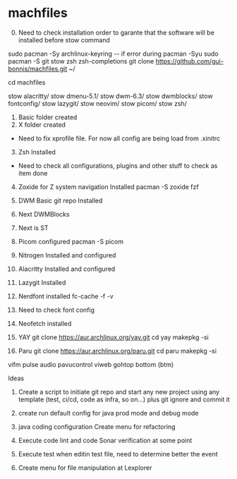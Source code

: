 # machfiles
0) Need to check installation order to garante that the software will be installed before stow command

sudo pacman -Sy archlinux-keyring -- if error during pacman -Syu
sudo pacman -S git stow zsh zsh-completions
git clone https://github.com/gui-bonnis/machfiles.git ~/

cd machfiles

stow alacritty/
stow dmenu-5.1/
stow dwm-6.3/
stow dwmblocks/
stow fontconfig/
stow lazygit/
stow neovim/
stow picom/
stow zsh/

1) Basic folder created
2) X folder created
  - Need to fix xprofile file. For now all config are being load from .xinitrc

3) Zsh Installed
  - Need to check all configurations, plugins and other stuff to check as item done

4) Zoxide for Z system navigation Installed
pacman -S zoxide fzf

5) DWM Basic git repo Installed
6) Next DWMBlocks 
7) Next is ST
8) Picom configured
pacman -S picom

9) Nitrogen Installed and configured
10) Alacritty Installed and configured
11) Lazygit Installed
12) Nerdfont installed
	fc-cache -f -v
13) Need to check font config
14) Neofetch installed
15) YAY 
git clone https://aur.archlinux.org/yay.git
cd yay
makepkg -si
16) Paru
git clone https://aur.archlinux.org/paru.git
cd paru
makepkg -si


vifm
pulse audio
pavucontrol
viweb
gohtop
bottom (btm)


Ideas
1) Create a script to initiate git repo and start any new project using any template (test, ci/cd, code as infra, so on...) plus git ignore and commit it

2) create run default config for java prod mode and debug mode
3) java coding configuration
  Create menu for refactoring
4) Execute code lint and code Sonar verification at some point
5) Execute test when editin test file, need to determine better the event 

20) Create menu for file manipulation at Lexplorer

